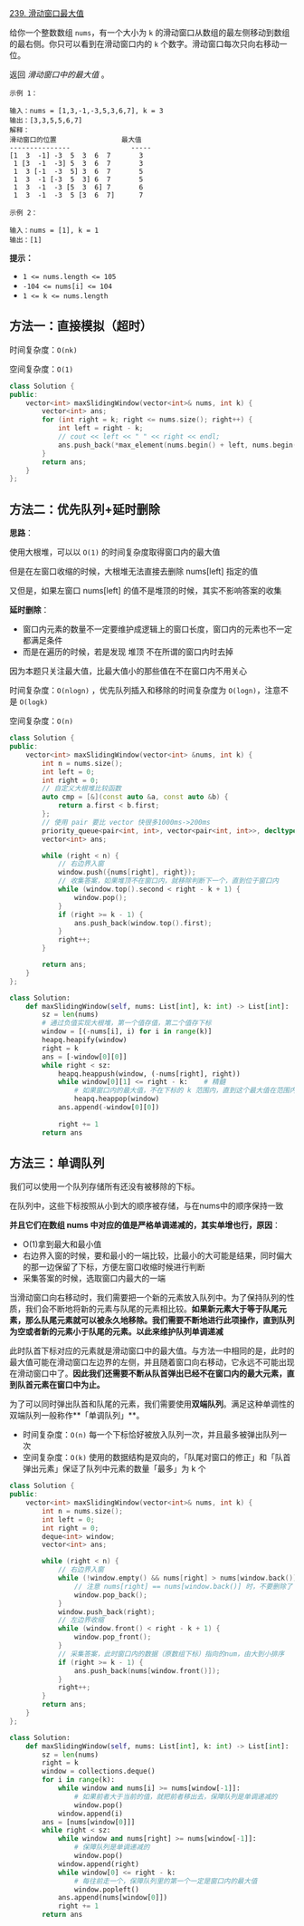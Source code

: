 [239. 滑动窗口最大值](https://leetcode-cn.com/problems/sliding-window-maximum/)

给你一个整数数组 `nums`，有一个大小为 `k` 的滑动窗口从数组的最左侧移动到数组的最右侧。你只可以看到在滑动窗口内的 `k` 个数字。滑动窗口每次只向右移动一位。

返回 *滑动窗口中的最大值* 。

```
示例 1：

输入：nums = [1,3,-1,-3,5,3,6,7], k = 3
输出：[3,3,5,5,6,7]
解释：
滑动窗口的位置                最大值
---------------               -----
[1  3  -1] -3  5  3  6  7       3
 1 [3  -1  -3] 5  3  6  7       3
 1  3 [-1  -3  5] 3  6  7       5
 1  3  -1 [-3  5  3] 6  7       5
 1  3  -1  -3 [5  3  6] 7       6
 1  3  -1  -3  5 [3  6  7]      7

示例 2：

输入：nums = [1], k = 1
输出：[1]
```

**提示：**

- `1 <= nums.length <= 105`
- `-104 <= nums[i] <= 104`
- `1 <= k <= nums.length`

## 方法一：直接模拟（超时）

时间复杂度：`O(nk)`

空间复杂度：`O(1)`

```cpp
class Solution {
public:
    vector<int> maxSlidingWindow(vector<int>& nums, int k) {
        vector<int> ans;
        for (int right = k; right <= nums.size(); right++) {
            int left = right - k;
            // cout << left << " " << right << endl;
            ans.push_back(*max_element(nums.begin() + left, nums.begin() + right));
        }
        return ans;
    }
};
```

## 方法二：优先队列+延时删除

**思路**：

使用大根堆，可以以 `O(1)` 的时间复杂度取得窗口内的最大值

但是在左窗口收缩的时候，大根堆无法直接去删除 nums[left] 指定的值

又但是，如果左窗口 nums[left] 的值不是堆顶的时候，其实不影响答案的收集

**延时删除**：

- 窗口内元素的数量不一定要维护成逻辑上的窗口长度，窗口内的元素也不一定都满足条件
- 而是在遍历的时候，若是发现 堆顶 不在所谓的窗口内时去掉

因为本题只关注最大值，比最大值小的那些值在不在窗口内不用关心

时间复杂度：`O(nlog⁡n)` ，优先队列插入和移除的时间复杂度为 `O(log⁡n)`，注意不是 `O(log⁡k)`

空间复杂度：`O(n)`

```cpp
class Solution {
public:
    vector<int> maxSlidingWindow(vector<int> &nums, int k) {
        int n = nums.size();
        int left = 0;
        int right = 0;
        // 自定义大根堆比较函数
        auto cmp = [&](const auto &a, const auto &b) {
            return a.first < b.first;
        };
        // 使用 pair 要比 vector 快很多1000ms->200ms
        priority_queue<pair<int, int>, vector<pair<int, int>>, decltype(cmp)> window(cmp);
        vector<int> ans;

        while (right < n) {
            // 右边界入窗
            window.push({nums[right], right});
            // 收集答案，如果堆顶不在窗口内，就移除判断下一个，直到位于窗口内
            while (window.top().second < right - k + 1) {
                window.pop();
            }
            if (right >= k - 1) {
                ans.push_back(window.top().first);
            }
            right++;
        }

        return ans;
    }
};
```

```python
class Solution:
    def maxSlidingWindow(self, nums: List[int], k: int) -> List[int]:
        sz = len(nums)
        # 通过负值实现大根堆，第一个值存值，第二个值存下标
        window = [(-nums[i], i) for i in range(k)]
        heapq.heapify(window)
        right = k
        ans = [-window[0][0]]
        while right < sz:
            heapq.heappush(window, (-nums[right], right))
            while window[0][1] <= right - k:    # 精髓
                # 如果窗口内的最大值，不在下标的 k 范围内，直到这个最大值在范围内
                heapq.heappop(window)
            ans.append(-window[0][0])
            
            right += 1
        return ans
```

## 方法三：单调队列

我们可以使用一个队列存储所有还没有被移除的下标。

在队列中，这些下标按照从小到大的顺序被存储，与在nums中的顺序保持一致

**并且它们在数组 nums 中对应的值是严格单调递减的，其实单增也行，原因**：

- O(1)拿到最大和最小值
- 右边界入窗的时候，要和最小的一端比较，比最小的大可能是结果，同时偏大的那一边保留了下标，方便左窗口收缩时候进行判断
- 采集答案的时候，选取窗口内最大的一端

当滑动窗口向右移动时，我们需要把一个新的元素放入队列中。为了保持队列的性质，我们会不断地将新的元素与队尾的元素相比较。**如果新元素大于等于队尾元素，那么队尾元素就可以被永久地移除。我们需要不断地进行此项操作，直到队列为空或者新的元素小于队尾的元素。以此来维护队列单调递减**

此时队首下标对应的元素就是滑动窗口中的最大值。与方法一中相同的是，此时的最大值可能在滑动窗口左边界的左侧，并且随着窗口向右移动，它永远不可能出现在滑动窗口中了。**因此我们还需要不断从队首弹出已经不在窗口内的最大元素，直到队首元素在窗口中为止。**

为了可以同时弹出队首和队尾的元素，我们需要使用**双端队列**。满足这种单调性的双端队列一般称作**「单调队列」**。

- 时间复杂度：`O(n)` 每一个下标恰好被放入队列一次，并且最多被弹出队列一次
- 空间复杂度：`O(k)` 使用的数据结构是双向的，「队尾对窗口的修正」和「队首弹出元素」保证了队列中元素的数量「最多」为 k 个

```cpp
class Solution {
public:
    vector<int> maxSlidingWindow(vector<int>& nums, int k) {
        int n = nums.size();
        int left = 0;
        int right = 0;
        deque<int> window;
        vector<int> ans;

        while (right < n) {
            // 右边界入窗
            while (!window.empty() && nums[right] > nums[window.back()]) {
                // 注意 nums[right] == nums[window.back()] 时，不要删除了
                window.pop_back();
            }
            window.push_back(right);
            // 左边界收缩
            while (window.front() < right - k + 1) {
                window.pop_front();
            }
            // 采集答案，此时窗口内的数据（原数组下标）指向的num，由大到小排序
            if (right >= k - 1) {
                ans.push_back(nums[window.front()]);
            }
            right++;
        }
        return ans;
    }
};
```

```python
class Solution:
    def maxSlidingWindow(self, nums: List[int], k: int) -> List[int]:
        sz = len(nums)
        right = k
        window = collections.deque()
        for i in range(k):
            while window and nums[i] >= nums[window[-1]]:
                # 如果前者大于当前的值，就把前者移出去，保障队列是单调递减的
                window.pop()
            window.append(i)
        ans = [nums[window[0]]]
        while right < sz:
            while window and nums[right] >= nums[window[-1]]:
                # 保障队列是单调递减的
                window.pop()
            window.append(right)
            while window[0] <= right - k:
                # 每往前走一个，保障队列里的第一个一定是窗口内的最大值
                window.popleft()
            ans.append(nums[window[0]])
            right += 1
        return ans
```
